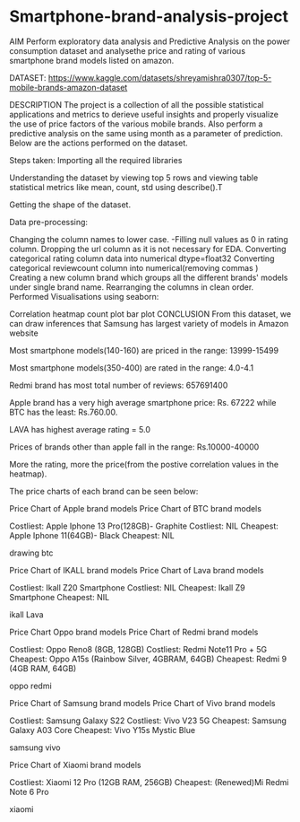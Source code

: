 # Smartphone-brand-analysis-project
AIM
Perform exploratory data analysis and Predictive Analysis on the power consumption dataset and analysethe price and rating of various smartphone brand models listed on amazon.

DATASET:
https://www.kaggle.com/datasets/shreyamishra0307/top-5-mobile-brands-amazon-dataset

DESCRIPTION
The project is a collection of all the possible statistical applications and metrics to derieve useful insights and properly visualize the use of price factors of the various mobile brands. Also perform a predictive analysis on the same using month as a parameter of prediction. Below are the actions performed on the dataset.

Steps taken:
Importing all the required libraries

Understanding the dataset by viewing top 5 rows and viewing table statistical metrics like mean, count, std using describe().T

Getting the shape of the dataset.

Data pre-processing:

Changing the column names to lower case. -Filling null values as 0 in rating column.
Dropping the url column as it is not necessary for EDA.
Converting categorical rating column data into numerical dtype=float32
Converting categorical reviewcount column into numerical(removing commas )
Creating a new column brand which groups all the different brands' models under single brand name.
Rearranging the columns in clean order.
Performed Visualisations using seaborn:

Correlation heatmap
count plot
bar plot
CONCLUSION
From this dataset, we can draw inferences that Samsung has largest variety of models in Amazon website

Most smartphone models(140-160) are priced in the range: 13999-15499

Most smartphone models(350-400) are rated in the range: 4.0-4.1

Redmi brand has most total number of reviews: 657691400

Apple brand has a very high average smartphone price: Rs. 67222 while BTC has the least: Rs.760.00.

LAVA has highest average rating = 5.0

Prices of brands other than apple fall in the range: Rs.10000-40000

More the rating, more the price(from the postive correlation values in the heatmap).

The price charts of each brand can be seen below:

Price Chart of Apple brand models               Price Chart of BTC brand models

Costliest: Apple Iphone 13 Pro(128GB)- Graphite             Costliest: NIL
Cheapest: Apple Iphone 11(64GB)- Black                      Cheapest: NIL

drawing btc

Price Chart of IKALL brand models               Price Chart of Lava brand models

Costliest: Ikall Z20 Smartphone                             Costliest: NIL
Cheapest: Ikall Z9 Smartphone                               Cheapest: NIL

ikall Lava

Price Chart Oppo brand models                   Price Chart of Redmi brand models

Costliest: Oppo Reno8 (8GB, 128GB)                          Costliest: Redmi Note11 Pro + 5G
Cheapest: Oppo A15s (Rainbow Silver, 4GBRAM, 64GB)          Cheapest: Redmi 9 (4GB RAM, 64GB)

oppo redmi

Price Chart of Samsung brand models             Price Chart of Vivo brand models

Costliest: Samsung Galaxy S22                               Costliest: Vivo V23 5G
Cheapest: Samsung Galaxy A03 Core                           Cheapest: Vivo Y15s Mystic Blue

samsung vivo

Price Chart of Xiaomi brand models

Costliest: Xiaomi 12 Pro (12GB RAM, 256GB)
Cheapest: (Renewed)Mi Redmi Note 6 Pro

xiaomi
